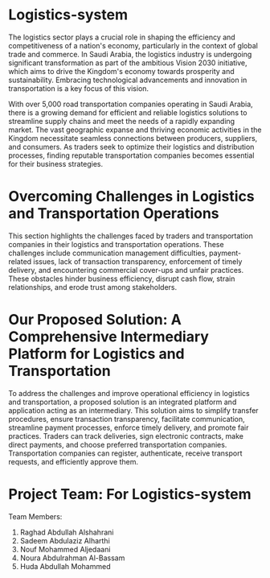 # Logistics-system

The logistics sector plays a crucial role in shaping the efficiency and competitiveness of a nation's economy, particularly in the context of global trade and commerce. In Saudi Arabia, the logistics industry is undergoing significant transformation as part of the ambitious Vision 2030 initiative, which aims to drive the Kingdom's economy towards prosperity and sustainability. Embracing technological advancements and innovation in transportation is a key focus of this vision.

With over 5,000 road transportation companies operating in Saudi Arabia, there is a growing demand for efficient and reliable logistics solutions to streamline supply chains and meet the needs of a rapidly expanding market. The vast geographic expanse and thriving economic activities in the Kingdom necessitate seamless connections between producers, suppliers, and consumers. As traders seek to optimize their logistics and distribution processes, finding reputable transportation companies becomes essential for their business strategies.

# Overcoming Challenges in Logistics and Transportation Operations

This section highlights the challenges faced by traders and transportation companies in their logistics and transportation operations. These challenges include communication management difficulties, payment-related issues, lack of transaction transparency, enforcement of timely delivery, and encountering commercial cover-ups and unfair practices. These obstacles hinder business efficiency, disrupt cash flow, strain relationships, and erode trust among stakeholders.

# Our Proposed Solution: A Comprehensive Intermediary Platform for Logistics and Transportation

To address the challenges and improve operational efficiency in logistics and transportation, a proposed solution is an integrated platform and application acting as an intermediary. This solution aims to simplify transfer procedures, ensure transaction transparency, facilitate communication, streamline payment processes, enforce timely delivery, and promote fair practices. Traders can track deliveries, sign electronic contracts, make direct payments, and choose preferred transportation companies. Transportation companies can register, authenticate, receive transport requests, and efficiently approve them.


# Project Team:  For Logistics-system 

Team Members:
1. Raghad Abdullah Alshahrani
2. Sadeem Abdulaziz Alharthi
3. Nouf Mohammed Aljedaani
4. Noura Abdulrahman Al-Bassam
5. Huda Abdullah Mohammed
